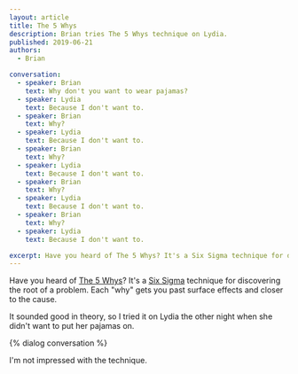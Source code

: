 ```yaml
---
layout: article
title: The 5 Whys
description: Brian tries The 5 Whys technique on Lydia.
published: 2019-06-21
authors:
  - Brian

conversation: 
  - speaker: Brian
    text: Why don't you want to wear pajamas?
  - speaker: Lydia
    text: Because I don't want to.
  - speaker: Brian
    text: Why?
  - speaker: Lydia
    text: Because I don't want to.
  - speaker: Brian
    text: Why?
  - speaker: Lydia
    text: Because I don't want to.
  - speaker: Brian
    text: Why?
  - speaker: Lydia
    text: Because I don't want to.
  - speaker: Brian
    text: Why?
  - speaker: Lydia
    text: Because I don't want to.

excerpt: Have you heard of The 5 Whys? It's a Six Sigma technique for discovering the root of a problem.
---
```

Have you heard of <a href="https://www.isixsigma.com/tools-templates/cause-effect/determine-root-cause-5-whys/">The 5 Whys</a>? It's a <a href="https://en.m.wikipedia.org/wiki/Six_Sigma">Six Sigma</a> technique for discovering the root of a problem. Each "why" gets you past surface effects and closer to the cause.

It sounded good in theory, so I tried it on Lydia the other night when she didn't want to put her pajamas on.

{% dialog conversation %}

I'm not impressed with the technique.